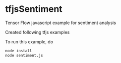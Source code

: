 # tfjsSentiment
Tensor Flow javascript example for sentiment analysis

Created following tfjs examples

To run this example, do

```sh
node install
node sentiment.js
```